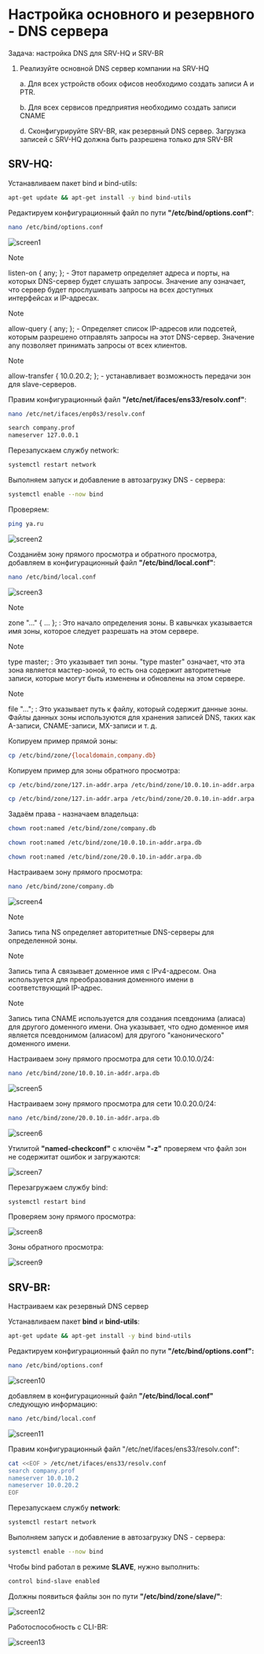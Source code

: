 # Настройка основного и резервного - DNS сервера

Задача: настройка DNS для SRV-HQ и SRV-BR

1. Реализуйте основной DNS сервер компании на SRV-HQ

    a. Для всех устройств обоих офисов необходимо создать записи A и PTR.
    
    b. Для всех сервисов предприятия необходимо создать записи CNAME
    
    d. Сконфигурируйте SRV-BR, как резервный DNS сервер. Загрузка записей с SRV-HQ должна быть разрешена только для SRV-BR


## SRV-HQ:

Устанавливаем пакет bind и bind-utils:

``` bash
apt-get update && apt-get install -y bind bind-utils
```

Редактируем конфигурационный файл по пути **"/etc/bind/options.conf"**:

``` bash
nano /etc/bind/options.conf
```

![screen1](https://github.com/Tiimgll/Profis/blob/main/pic/%D0%9D%D0%B0%D1%81%D1%82%D1%80%D0%BE%D0%B9%D0%BA%D0%B0%20%D0%BE%D1%81%D0%BD%D0%BE%D0%B2%D0%BD%D0%BE%D0%B3%D0%BE%20%D0%B8%20%D1%80%D0%B5%D0%B7%D0%B5%D1%80%D0%B2%D0%BD%D0%BE%D0%B3%D0%BE%20-%20DNS%20%D1%81%D0%B5%D1%80%D0%B2%D0%B5%D1%80%D0%B0/1.%D0%9D%D0%B0%D1%81%D1%82%D1%80%D0%BE%D0%B9%D0%BA%D0%B0%20%D0%BE%D1%81%D0%BD%D0%BE%D0%B2%D0%BD%D0%BE%D0%B3%D0%BE%20%D0%B8%20%D1%80%D0%B5%D0%B7%D0%B5%D1%80%D0%B2%D0%BD%D0%BE%D0%B3%D0%BE%20-%20DNS%20%D1%81%D0%B5%D1%80%D0%B2%D0%B5%D1%80%D0%B0.png)

>[!NOTE]
>listen-on { any; }; - Этот параметр определяет адреса и порты, на которых DNS-сервер будет слушать запросы. Значение any означает, что сервер будет прослушивать запросы на всех доступных интерфейсах и IP-адресах.

>[!NOTE]
>allow-query { any; }; -  Определяет список IP-адресов или подсетей, которым разрешено отправлять запросы на этот DNS-сервер. Значение any позволяет принимать запросы от всех клиентов.

>[!NOTE]
>allow-transfer { 10.0.20.2; }; - устанавливает возможность передачи зон для slave-серверов.

Правим конфигурационный файл **"/etc/net/ifaces/ens33/resolv.conf"**:

``` bash
nano /etc/net/ifaces/enp0s3/resolv.conf
```

``` bash
search company.prof
nameserver 127.0.0.1
```

Перезапускаем службу network:

``` bash
systemctl restart network
```

Выполняем запуск и добавление в автозагрузку DNS - сервера:

``` bash
systemctl enable --now bind
```

Проверяем:

``` bash 
ping ya.ru
```

![screen2](https://github.com/Tiimgll/Profis/blob/main/pic/%D0%9D%D0%B0%D1%81%D1%82%D1%80%D0%BE%D0%B9%D0%BA%D0%B0%20%D0%BE%D1%81%D0%BD%D0%BE%D0%B2%D0%BD%D0%BE%D0%B3%D0%BE%20%D0%B8%20%D1%80%D0%B5%D0%B7%D0%B5%D1%80%D0%B2%D0%BD%D0%BE%D0%B3%D0%BE%20-%20DNS%20%D1%81%D0%B5%D1%80%D0%B2%D0%B5%D1%80%D0%B0/2.%D0%9D%D0%B0%D1%81%D1%82%D1%80%D0%BE%D0%B9%D0%BA%D0%B0%20%D0%BE%D1%81%D0%BD%D0%BE%D0%B2%D0%BD%D0%BE%D0%B3%D0%BE%20%D0%B8%20%D1%80%D0%B5%D0%B7%D0%B5%D1%80%D0%B2%D0%BD%D0%BE%D0%B3%D0%BE%20-%20DNS%20%D1%81%D0%B5%D1%80%D0%B2%D0%B5%D1%80%D0%B0.png)

Созданиём зону прямого просмотра и обратного просмотра, добавляем в конфигурационный файл **"/etc/bind/local.conf"**:

``` bash
nano /etc/bind/local.conf
```

![screen3](https://github.com/Tiimgll/Profis/blob/main/pic/%D0%9D%D0%B0%D1%81%D1%82%D1%80%D0%BE%D0%B9%D0%BA%D0%B0%20%D0%BE%D1%81%D0%BD%D0%BE%D0%B2%D0%BD%D0%BE%D0%B3%D0%BE%20%D0%B8%20%D1%80%D0%B5%D0%B7%D0%B5%D1%80%D0%B2%D0%BD%D0%BE%D0%B3%D0%BE%20-%20DNS%20%D1%81%D0%B5%D1%80%D0%B2%D0%B5%D1%80%D0%B0/3.%D0%9D%D0%B0%D1%81%D1%82%D1%80%D0%BE%D0%B9%D0%BA%D0%B0%20%D0%BE%D1%81%D0%BD%D0%BE%D0%B2%D0%BD%D0%BE%D0%B3%D0%BE%20%D0%B8%20%D1%80%D0%B5%D0%B7%D0%B5%D1%80%D0%B2%D0%BD%D0%BE%D0%B3%D0%BE%20-%20DNS%20%D1%81%D0%B5%D1%80%D0%B2%D0%B5%D1%80%D0%B0.png)

>[!NOTE]
>zone "..." { ... }; : Это начало определения зоны. В кавычках указывается имя зоны, которое следует разрешать на этом сервере.

>[!NOTE]
>type master; : Это указывает тип зоны. "type master" означает, что эта зона является мастер-зоной, то есть она содержит авторитетные записи, которые могут быть изменены и обновлены на этом сервере.

>[!NOTE]
>file "..."; : Это указывает путь к файлу, который содержит данные зоны. Файлы данных зоны используются для хранения записей DNS, таких как A-записи, CNAME-записи, MX-записи и т. д.

Копируем пример прямой зоны:

``` bash
cp /etc/bind/zone/{localdomain,company.db}
```

Копируем пример для зоны обратного просмотра:

``` bash
cp /etc/bind/zone/127.in-addr.arpa /etc/bind/zone/10.0.10.in-addr.arpa.db
```
``` bash
cp /etc/bind/zone/127.in-addr.arpa /etc/bind/zone/20.0.10.in-addr.arpa.db
```

Задаём права - назначаем владельца:

``` bash
chown root:named /etc/bind/zone/company.db
```
``` bash
chown root:named /etc/bind/zone/10.0.10.in-addr.arpa.db
```
``` bash
chown root:named /etc/bind/zone/20.0.10.in-addr.arpa.db
```

Настраиваем зону прямого просмотра:

``` bash
nano /etc/bind/zone/company.db
```

![screen4](https://github.com/Tiimgll/Profis/blob/main/pic/%D0%9D%D0%B0%D1%81%D1%82%D1%80%D0%BE%D0%B9%D0%BA%D0%B0%20%D0%BE%D1%81%D0%BD%D0%BE%D0%B2%D0%BD%D0%BE%D0%B3%D0%BE%20%D0%B8%20%D1%80%D0%B5%D0%B7%D0%B5%D1%80%D0%B2%D0%BD%D0%BE%D0%B3%D0%BE%20-%20DNS%20%D1%81%D0%B5%D1%80%D0%B2%D0%B5%D1%80%D0%B0/4.%D0%9D%D0%B0%D1%81%D1%82%D1%80%D0%BE%D0%B9%D0%BA%D0%B0%20%D0%BE%D1%81%D0%BD%D0%BE%D0%B2%D0%BD%D0%BE%D0%B3%D0%BE%20%D0%B8%20%D1%80%D0%B5%D0%B7%D0%B5%D1%80%D0%B2%D0%BD%D0%BE%D0%B3%D0%BE%20-%20DNS%20%D1%81%D0%B5%D1%80%D0%B2%D0%B5%D1%80%D0%B0.png)

>[!NOTE]
>Запись типа NS определяет авторитетные DNS-серверы для определенной зоны.

>[!NOTE]
>Запись типа A связывает доменное имя с IPv4-адресом. Она используется для преобразования доменного имени в соответствующий IP-адрес.

>[!NOTE]
>Запись типа CNAME используется для создания псевдонима (алиаса) для другого доменного имени. Она указывает, что одно доменное имя является псевдонимом (алиасом) для другого "канонического" доменного имени.

Настраиваем зону прямого просмотра для сети 10.0.10.0/24:

``` bash
nano /etc/bind/zone/10.0.10.in-addr.arpa.db
```

![screen5](https://github.com/Tiimgll/Profis/blob/main/pic/%D0%9D%D0%B0%D1%81%D1%82%D1%80%D0%BE%D0%B9%D0%BA%D0%B0%20%D0%BE%D1%81%D0%BD%D0%BE%D0%B2%D0%BD%D0%BE%D0%B3%D0%BE%20%D0%B8%20%D1%80%D0%B5%D0%B7%D0%B5%D1%80%D0%B2%D0%BD%D0%BE%D0%B3%D0%BE%20-%20DNS%20%D1%81%D0%B5%D1%80%D0%B2%D0%B5%D1%80%D0%B0/5.%D0%9D%D0%B0%D1%81%D1%82%D1%80%D0%BE%D0%B9%D0%BA%D0%B0%20%D0%BE%D1%81%D0%BD%D0%BE%D0%B2%D0%BD%D0%BE%D0%B3%D0%BE%20%D0%B8%20%D1%80%D0%B5%D0%B7%D0%B5%D1%80%D0%B2%D0%BD%D0%BE%D0%B3%D0%BE%20-%20DNS%20%D1%81%D0%B5%D1%80%D0%B2%D0%B5%D1%80%D0%B0.png)

Настраиваем зону прямого просмотра для сети 10.0.20.0/24:

``` bash 
nano /etc/bind/zone/20.0.10.in-addr.arpa.db
```

![screen6](https://github.com/Tiimgll/Profis/blob/main/pic/%D0%9D%D0%B0%D1%81%D1%82%D1%80%D0%BE%D0%B9%D0%BA%D0%B0%20%D0%BE%D1%81%D0%BD%D0%BE%D0%B2%D0%BD%D0%BE%D0%B3%D0%BE%20%D0%B8%20%D1%80%D0%B5%D0%B7%D0%B5%D1%80%D0%B2%D0%BD%D0%BE%D0%B3%D0%BE%20-%20DNS%20%D1%81%D0%B5%D1%80%D0%B2%D0%B5%D1%80%D0%B0/6.%D0%9D%D0%B0%D1%81%D1%82%D1%80%D0%BE%D0%B9%D0%BA%D0%B0%20%D0%BE%D1%81%D0%BD%D0%BE%D0%B2%D0%BD%D0%BE%D0%B3%D0%BE%20%D0%B8%20%D1%80%D0%B5%D0%B7%D0%B5%D1%80%D0%B2%D0%BD%D0%BE%D0%B3%D0%BE%20-%20DNS%20%D1%81%D0%B5%D1%80%D0%B2%D0%B5%D1%80%D0%B0.png)

Утилитой **"named-checkconf"** с ключём **"-z"** проверяем что файл зон не содержитат ошибок и загружаются:

![screen7](https://github.com/Tiimgll/Profis/blob/main/pic/%D0%9D%D0%B0%D1%81%D1%82%D1%80%D0%BE%D0%B9%D0%BA%D0%B0%20%D0%BE%D1%81%D0%BD%D0%BE%D0%B2%D0%BD%D0%BE%D0%B3%D0%BE%20%D0%B8%20%D1%80%D0%B5%D0%B7%D0%B5%D1%80%D0%B2%D0%BD%D0%BE%D0%B3%D0%BE%20-%20DNS%20%D1%81%D0%B5%D1%80%D0%B2%D0%B5%D1%80%D0%B0/7.%D0%9D%D0%B0%D1%81%D1%82%D1%80%D0%BE%D0%B9%D0%BA%D0%B0%20%D0%BE%D1%81%D0%BD%D0%BE%D0%B2%D0%BD%D0%BE%D0%B3%D0%BE%20%D0%B8%20%D1%80%D0%B5%D0%B7%D0%B5%D1%80%D0%B2%D0%BD%D0%BE%D0%B3%D0%BE%20-%20DNS%20%D1%81%D0%B5%D1%80%D0%B2%D0%B5%D1%80%D0%B0.png)

Перезагружаем службу bind:

``` bash
systemctl restart bind
```

Проверяем зону прямого просмотра:

![screen8](https://github.com/Tiimgll/Profis/blob/main/pic/%D0%9D%D0%B0%D1%81%D1%82%D1%80%D0%BE%D0%B9%D0%BA%D0%B0%20%D0%BE%D1%81%D0%BD%D0%BE%D0%B2%D0%BD%D0%BE%D0%B3%D0%BE%20%D0%B8%20%D1%80%D0%B5%D0%B7%D0%B5%D1%80%D0%B2%D0%BD%D0%BE%D0%B3%D0%BE%20-%20DNS%20%D1%81%D0%B5%D1%80%D0%B2%D0%B5%D1%80%D0%B0/8.%D0%9D%D0%B0%D1%81%D1%82%D1%80%D0%BE%D0%B9%D0%BA%D0%B0%20%D0%BE%D1%81%D0%BD%D0%BE%D0%B2%D0%BD%D0%BE%D0%B3%D0%BE%20%D0%B8%20%D1%80%D0%B5%D0%B7%D0%B5%D1%80%D0%B2%D0%BD%D0%BE%D0%B3%D0%BE%20-%20DNS%20%D1%81%D0%B5%D1%80%D0%B2%D0%B5%D1%80%D0%B0.png)

Зоны обратного просмотра:

![screen9](https://github.com/Tiimgll/Profis/blob/main/pic/%D0%9D%D0%B0%D1%81%D1%82%D1%80%D0%BE%D0%B9%D0%BA%D0%B0%20%D0%BE%D1%81%D0%BD%D0%BE%D0%B2%D0%BD%D0%BE%D0%B3%D0%BE%20%D0%B8%20%D1%80%D0%B5%D0%B7%D0%B5%D1%80%D0%B2%D0%BD%D0%BE%D0%B3%D0%BE%20-%20DNS%20%D1%81%D0%B5%D1%80%D0%B2%D0%B5%D1%80%D0%B0/9.%D0%9D%D0%B0%D1%81%D1%82%D1%80%D0%BE%D0%B9%D0%BA%D0%B0%20%D0%BE%D1%81%D0%BD%D0%BE%D0%B2%D0%BD%D0%BE%D0%B3%D0%BE%20%D0%B8%20%D1%80%D0%B5%D0%B7%D0%B5%D1%80%D0%B2%D0%BD%D0%BE%D0%B3%D0%BE%20-%20DNS%20%D1%81%D0%B5%D1%80%D0%B2%D0%B5%D1%80%D0%B0.png)


## SRV-BR:
Настраиваем как резервный DNS сервер

Устанавливаем пакет **bind** и **bind-utils**:

``` bash
apt-get update && apt-get install -y bind bind-utils
```

Редактируем конфигурационный файл по пути **"/etc/bind/options.conf":**

``` bash
nano /etc/bind/options.conf
```

![screen10](https://github.com/Tiimgll/Profis/blob/main/pic/%D0%9D%D0%B0%D1%81%D1%82%D1%80%D0%BE%D0%B9%D0%BA%D0%B0%20%D0%BE%D1%81%D0%BD%D0%BE%D0%B2%D0%BD%D0%BE%D0%B3%D0%BE%20%D0%B8%20%D1%80%D0%B5%D0%B7%D0%B5%D1%80%D0%B2%D0%BD%D0%BE%D0%B3%D0%BE%20-%20DNS%20%D1%81%D0%B5%D1%80%D0%B2%D0%B5%D1%80%D0%B0/10.%D0%9D%D0%B0%D1%81%D1%82%D1%80%D0%BE%D0%B9%D0%BA%D0%B0%20%D0%BE%D1%81%D0%BD%D0%BE%D0%B2%D0%BD%D0%BE%D0%B3%D0%BE%20%D0%B8%20%D1%80%D0%B5%D0%B7%D0%B5%D1%80%D0%B2%D0%BD%D0%BE%D0%B3%D0%BE%20-%20DNS%20%D1%81%D0%B5%D1%80%D0%B2%D0%B5%D1%80%D0%B0.png)

добавляем в конфигурационный файл **"/etc/bind/local.conf"** следующую информацию:

``` bash
nano /etc/bind/local.conf
```

![screen11](https://github.com/Tiimgll/Profis/blob/main/pic/%D0%9D%D0%B0%D1%81%D1%82%D1%80%D0%BE%D0%B9%D0%BA%D0%B0%20%D0%BE%D1%81%D0%BD%D0%BE%D0%B2%D0%BD%D0%BE%D0%B3%D0%BE%20%D0%B8%20%D1%80%D0%B5%D0%B7%D0%B5%D1%80%D0%B2%D0%BD%D0%BE%D0%B3%D0%BE%20-%20DNS%20%D1%81%D0%B5%D1%80%D0%B2%D0%B5%D1%80%D0%B0/11.%D0%9D%D0%B0%D1%81%D1%82%D1%80%D0%BE%D0%B9%D0%BA%D0%B0%20%D0%BE%D1%81%D0%BD%D0%BE%D0%B2%D0%BD%D0%BE%D0%B3%D0%BE%20%D0%B8%20%D1%80%D0%B5%D0%B7%D0%B5%D1%80%D0%B2%D0%BD%D0%BE%D0%B3%D0%BE%20-%20DNS%20%D1%81%D0%B5%D1%80%D0%B2%D0%B5%D1%80%D0%B0.png)

Правим конфигурационный файл "/etc/net/ifaces/ens33/resolv.conf":

``` bash
cat <<EOF > /etc/net/ifaces/ens33/resolv.conf
search company.prof
nameserver 10.0.10.2
nameserver 10.0.20.2
EOF
```

Перезапускаем службу **network**:

``` bash
systemctl restart network
```

Выполняем запуск и добавление в автозагрузку DNS - сервера:

``` bash
systemctl enable --now bind
```

Чтобы bind работал в режиме **SLAVE**, нужно выполнить:

``` bash
control bind-slave enabled
```

Должны появиться файлы зон по пути **"/etc/bind/zone/slave/"**:

![screen12](https://github.com/Tiimgll/Profis/blob/main/pic/%D0%9D%D0%B0%D1%81%D1%82%D1%80%D0%BE%D0%B9%D0%BA%D0%B0%20%D0%BE%D1%81%D0%BD%D0%BE%D0%B2%D0%BD%D0%BE%D0%B3%D0%BE%20%D0%B8%20%D1%80%D0%B5%D0%B7%D0%B5%D1%80%D0%B2%D0%BD%D0%BE%D0%B3%D0%BE%20-%20DNS%20%D1%81%D0%B5%D1%80%D0%B2%D0%B5%D1%80%D0%B0/12.%D0%9D%D0%B0%D1%81%D1%82%D1%80%D0%BE%D0%B9%D0%BA%D0%B0%20%D0%BE%D1%81%D0%BD%D0%BE%D0%B2%D0%BD%D0%BE%D0%B3%D0%BE%20%D0%B8%20%D1%80%D0%B5%D0%B7%D0%B5%D1%80%D0%B2%D0%BD%D0%BE%D0%B3%D0%BE%20-%20DNS%20%D1%81%D0%B5%D1%80%D0%B2%D0%B5%D1%80%D0%B0.png)

Работоспособность с CLI-BR:

![screen13](https://github.com/Tiimgll/Profis/blob/main/pic/%D0%9D%D0%B0%D1%81%D1%82%D1%80%D0%BE%D0%B9%D0%BA%D0%B0%20%D0%BE%D1%81%D0%BD%D0%BE%D0%B2%D0%BD%D0%BE%D0%B3%D0%BE%20%D0%B8%20%D1%80%D0%B5%D0%B7%D0%B5%D1%80%D0%B2%D0%BD%D0%BE%D0%B3%D0%BE%20-%20DNS%20%D1%81%D0%B5%D1%80%D0%B2%D0%B5%D1%80%D0%B0/13.%D0%9D%D0%B0%D1%81%D1%82%D1%80%D0%BE%D0%B9%D0%BA%D0%B0%20%D0%BE%D1%81%D0%BD%D0%BE%D0%B2%D0%BD%D0%BE%D0%B3%D0%BE%20%D0%B8%20%D1%80%D0%B5%D0%B7%D0%B5%D1%80%D0%B2%D0%BD%D0%BE%D0%B3%D0%BE%20-%20DNS%20%D1%81%D0%B5%D1%80%D0%B2%D0%B5%D1%80%D0%B0.png)
